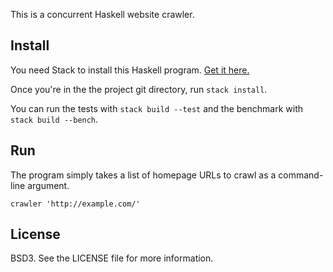 
This is a concurrent Haskell website crawler.

## Install

You need Stack to install this Haskell program.
[Get it here.](https://docs.haskellstack.org/en/stable/README/#how-to-install)

Once you're in the the project git directory, run `stack install`.

You can run the tests with `stack build --test` and the benchmark with `stack build --bench`.

## Run

The program simply takes a list of homepage URLs to crawl as a command-line argument.

`crawler 'http://example.com/'`

## License

BSD3. See the LICENSE file for more information.

